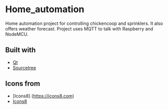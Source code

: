 # Home_automation
Home automation project for controlling chickencoop and sprinklers. It also offers weather forecast. Project uses MQTT to talk with Raspberry and NodeMCU.  
## Built with
- [Qt](https://www.qt.io/)
- [Sourcetree](https://www.sourcetreeapp.com/)
## Icons from  
- [Icons8] (https://icons8.com)
- [Icons8](https://icons8.com/)

